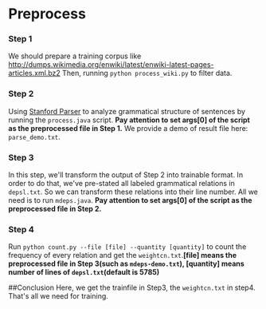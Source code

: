 # Preprocess

### Step 1
We should prepare a training corpus like http://dumps.wikimedia.org/enwiki/latest/enwiki-latest-pages-articles.xml.bz2
Then, running `python process_wiki.py` to filter data.

### Step 2
Using [Stanford Parser](https://nlp.stanford.edu/software/lex-parser.shtml) to analyze grammatical structure of sentences by running the `process.java` script. **Pay attention to set args[0] of the script as the preprocessed file in Step 1.** We provide a demo of result file here: `parse_demo.txt`.

### Step 3
In this step, we'll transform the output of Step 2 into trainable format.
In order to do that, we've pre-stated all labeled grammatical relations in `depsl.txt`. So we can transform these relations into their line number.
All we need is to run `mdeps.java`. **Pay attention to set args[0] of the script as the preprocessed file in Step 2.**

### Step 4
Run `python count.py --file [file] --quantity [quantity]` to count the frequency of every relation and get the `weightcn.txt`.**[file] means the preprocessed file in Step 3(such as `mdeps-demo.txt`), [quantity] means number of lines of `depsl.txt`(default is 5785)**

##Conclusion
Here, we get the trainfile in Step3, the `weightcn.txt` in step4. That's all we need for training.
